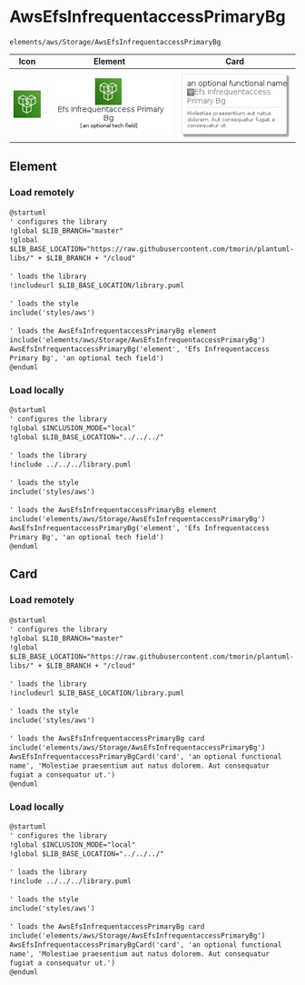 # AwsEfsInfrequentaccessPrimaryBg
```text
elements/aws/Storage/AwsEfsInfrequentaccessPrimaryBg
```
| Icon | Element | Card |
| :-: | :-: | --- |
| ![AwsEfsInfrequentaccessPrimaryBg icon](../../../icons/aws/Storage/AwsEfsInfrequentaccessPrimaryBg.png) | ![AwsEfsInfrequentaccessPrimaryBg element](AwsEfsInfrequentaccessPrimaryBg.element.png) | ![AwsEfsInfrequentaccessPrimaryBg card](AwsEfsInfrequentaccessPrimaryBg.card.png) |
## Element
### Load remotely
```plantuml
@startuml
' configures the library
!global $LIB_BRANCH="master"
!global $LIB_BASE_LOCATION="https://raw.githubusercontent.com/tmorin/plantuml-libs/" + $LIB_BRANCH + "/cloud"

' loads the library
!includeurl $LIB_BASE_LOCATION/library.puml

' loads the style
include('styles/aws')

' loads the AwsEfsInfrequentaccessPrimaryBg element
include('elements/aws/Storage/AwsEfsInfrequentaccessPrimaryBg')
AwsEfsInfrequentaccessPrimaryBg('element', 'Efs Infrequentaccess Primary Bg', 'an optional tech field')
@enduml
```
### Load locally
```plantuml
@startuml
' configures the library
!global $INCLUSION_MODE="local"
!global $LIB_BASE_LOCATION="../../../"

' loads the library
!include ../../../library.puml

' loads the style
include('styles/aws')

' loads the AwsEfsInfrequentaccessPrimaryBg element
include('elements/aws/Storage/AwsEfsInfrequentaccessPrimaryBg')
AwsEfsInfrequentaccessPrimaryBg('element', 'Efs Infrequentaccess Primary Bg', 'an optional tech field')
@enduml
```
## Card
### Load remotely
```plantuml
@startuml
' configures the library
!global $LIB_BRANCH="master"
!global $LIB_BASE_LOCATION="https://raw.githubusercontent.com/tmorin/plantuml-libs/" + $LIB_BRANCH + "/cloud"

' loads the library
!includeurl $LIB_BASE_LOCATION/library.puml

' loads the style
include('styles/aws')

' loads the AwsEfsInfrequentaccessPrimaryBg card
include('elements/aws/Storage/AwsEfsInfrequentaccessPrimaryBg')
AwsEfsInfrequentaccessPrimaryBgCard('card', 'an optional functional name', 'Molestiae praesentium aut natus dolorem. Aut consequatur fugiat a consequatur ut.')
@enduml
```
### Load locally
```plantuml
@startuml
' configures the library
!global $INCLUSION_MODE="local"
!global $LIB_BASE_LOCATION="../../../"

' loads the library
!include ../../../library.puml

' loads the style
include('styles/aws')

' loads the AwsEfsInfrequentaccessPrimaryBg card
include('elements/aws/Storage/AwsEfsInfrequentaccessPrimaryBg')
AwsEfsInfrequentaccessPrimaryBgCard('card', 'an optional functional name', 'Molestiae praesentium aut natus dolorem. Aut consequatur fugiat a consequatur ut.')
@enduml
```
